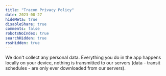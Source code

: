 ```yaml
---
title: "Tracon Privacy Policy"
date: 2023-08-27
hideMeta: true
disableShare: true
comments: false
robotsNoIndex: true
searchHidden: true
rssHidden: true
---
```


We don't collect any personal data.
Everything you do in the app happens locally on your device,
nothing is transmitted to our servers
(data - transit schedules - are only ever downloaded from our servers).
